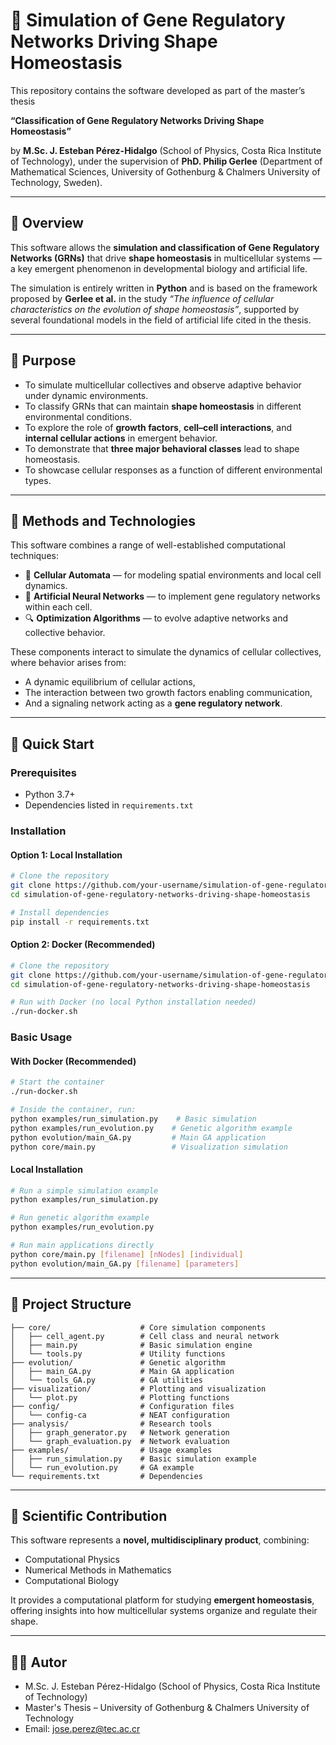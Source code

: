 # 🧬 Simulation of Gene Regulatory Networks Driving Shape Homeostasis

This repository contains the software developed as part of the master’s thesis

**“Classification of Gene Regulatory Networks Driving Shape Homeostasis”**  

by **M.Sc. J. Esteban Pérez-Hidalgo** (School of Physics, Costa Rica Institute of Technology), under the supervision of **PhD. Philip Gerlee** (Department of Mathematical Sciences, University of Gothenburg & Chalmers University of Technology, Sweden).

---

## 📌 Overview

This software allows the **simulation and classification of Gene Regulatory Networks (GRNs)** that drive **shape homeostasis** in multicellular systems — a key emergent phenomenon in developmental biology and artificial life.

The simulation is entirely written in **Python** and is based on the framework proposed by **Gerlee et al.** in the study _“The influence of cellular characteristics on the evolution of shape homeostasis”_, supported by several foundational models in the field of artificial life cited in the thesis.

---

## 🎯 Purpose

- To simulate multicellular collectives and observe adaptive behavior under dynamic environments.
- To classify GRNs that can maintain **shape homeostasis** in different environmental conditions.
- To explore the role of **growth factors**, **cell–cell interactions**, and **internal cellular actions** in emergent behavior.
- To demonstrate that **three major behavioral classes** lead to shape homeostasis.
- To showcase cellular responses as a function of different environmental types.

---

## 🧪 Methods and Technologies

This software combines a range of well-established computational techniques:

- 🔲 **Cellular Automata** — for modeling spatial environments and local cell dynamics.
- 🧠 **Artificial Neural Networks** — to implement gene regulatory networks within each cell.
- 🔍 **Optimization Algorithms** — to evolve adaptive networks and collective behavior.

These components interact to simulate the dynamics of cellular collectives, where behavior arises from:

- A dynamic equilibrium of cellular actions,
- The interaction between two growth factors enabling communication,
- And a signaling network acting as a **gene regulatory network**.

---

## 🚀 Quick Start

### Prerequisites

- Python 3.7+
- Dependencies listed in `requirements.txt`

### Installation

#### Option 1: Local Installation

```bash
# Clone the repository
git clone https://github.com/your-username/simulation-of-gene-regulatory-networks-driving-shape-homeostasis.git
cd simulation-of-gene-regulatory-networks-driving-shape-homeostasis

# Install dependencies
pip install -r requirements.txt
```

#### Option 2: Docker (Recommended)

```bash
# Clone the repository
git clone https://github.com/your-username/simulation-of-gene-regulatory-networks-driving-shape-homeostasis.git
cd simulation-of-gene-regulatory-networks-driving-shape-homeostasis

# Run with Docker (no local Python installation needed)
./run-docker.sh
```

### Basic Usage

#### With Docker (Recommended)

```bash
# Start the container
./run-docker.sh

# Inside the container, run:
python examples/run_simulation.py    # Basic simulation
python examples/run_evolution.py    # Genetic algorithm example
python evolution/main_GA.py         # Main GA application
python core/main.py                 # Visualization simulation
```

#### Local Installation

```bash
# Run a simple simulation example
python examples/run_simulation.py

# Run genetic algorithm example
python examples/run_evolution.py

# Run main applications directly
python core/main.py [filename] [nNodes] [individual]
python evolution/main_GA.py [filename] [parameters]
```

---

## 📁 Project Structure

```
├── core/                    # Core simulation components
│   ├── cell_agent.py        # Cell class and neural network
│   ├── main.py              # Basic simulation engine
│   └── tools.py             # Utility functions
├── evolution/               # Genetic algorithm
│   ├── main_GA.py           # Main GA application
│   └── tools_GA.py          # GA utilities
├── visualization/           # Plotting and visualization
│   └── plot.py              # Plotting functions
├── config/                  # Configuration files
│   └── config-ca            # NEAT configuration
├── analysis/                # Research tools
│   ├── graph_generator.py   # Network generation
│   └── graph_evaluation.py  # Network evaluation
├── examples/                # Usage examples
│   ├── run_simulation.py    # Basic simulation example
│   └── run_evolution.py     # GA example
└── requirements.txt         # Dependencies
```

---

## 🧬 Scientific Contribution

This software represents a **novel, multidisciplinary product**, combining:

- Computational Physics  
- Numerical Methods in Mathematics  
- Computational Biology  

It provides a computational platform for studying **emergent homeostasis**, offering insights into how multicellular systems organize and regulate their shape.

---

## 👨‍🏫 Autor

- M.Sc. J. Esteban Pérez-Hidalgo (School of Physics, Costa Rica Institute of Technology)
- Master's Thesis – University of Gothenburg & Chalmers University of Technology  
- Email: jose.perez@tec.ac.cr
